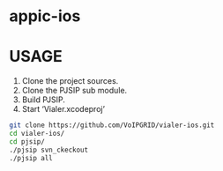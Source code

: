 appic-ios
=========

# USAGE

1. Clone the project sources.
2. Clone the PJSIP sub module.
3. Build PJSIP.
4. Start ‘Vialer.xcodeproj’

```bash
git clone https://github.com/VoIPGRID/vialer-ios.git
cd vialer-ios/
cd pjsip/
./pjsip svn_ckeckout
./pjsip all
```
